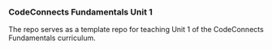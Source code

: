 ### CodeConnects Fundamentals Unit 1
The repo serves as a template repo for teaching Unit 1 of the CodeConnects Fundamentals curriculum.
